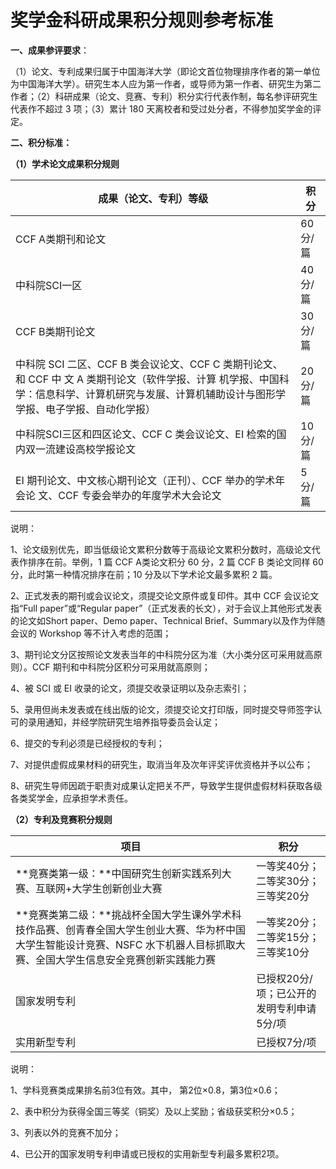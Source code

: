 # 奖学金科研成果积分规则参考标准

**一、成果参评要求**：

（1）论文、专利成果归属于中国海洋大学（即论文首位物理排序作者的第一单位为中国海洋大学）。研究生本人应为第一作者，或导师为第一作者、研究生为第二作者；（2）科研成果（论文、竞赛、专利）积分实行代表作制，每名参评研究生代表作不超过 3 项；（3）累计 180 天离校者和受过处分者，不得参加奖学金的评定。

**二、积分标准：**

**（1）学术论文成果积分规则**

| **成果（论文、专利）等级**                                                                                               | **积分** |
| ------------------------------------------------------------------------------------------------------------- | ------ |
| CCF A类期刊和论文                                                                                                   | 60分/篇  |
| 中科院SCI一区                                                                                                      | 40分/篇  |
| CCF B类期刊论文                                                                                                    | 30分/篇  |
| 中科院 SCI 二区、CCF B 类会议论文、CCF C 类期刊论文、和 CCF 中 文 A 类期刊论文（软件学报、计算 机学报、中国科学：信息科学、计算机研究与发展、计算机辅助设计与图形学学报、电子学报、自动化学报） | 20分/篇  |
| 中科院SCI三区和四区论文、CCF C 类会议论文、EI 检索的国内双一流建设高校学报论文                                                                 | 10分/篇  |
| EI 期刊论文、中文核心期刊论文（正刊）、CCF 举办的学术年会论 文、CCF 专委会举办的年度学术大会论文                                                        | 5分/篇   |

说明：

1、论文级别优先，即当低级论文累积分数等于高级论文累积分数时，高级论文代表作排序在前。举例，1 篇 CCF A类论文积分 60 分，2 篇 CCF B 类论文同样 60 分，此时第一种情况排序在前；10 分及以下学术论文最多累积 2 篇。

2、正式发表的期刊或会议论文，须提交论文原件或复印件。其中 CCF 会议论文指“Full paper”或“Regular paper”（正式发表的长文），对于会议上其他形式发表的论文如Short paper、Demo paper、Technical Brief、Summary以及作为伴随会议的 Workshop 等不计入考虑的范围；

3、期刊论文分区按照论文发表当年的中科院分区为准（大小类分区可采用就高原则）。CCF 期刊和中科院分区积分可采用就高原则；

4、被 SCI 或 EI 收录的论文，须提交收录证明以及杂志索引；

5、录用但尚未发表或在线出版的论文，须提交论文打印版，同时提交导师签字认可的录用通知，并经学院研究生培养指导委员会认定；

6、提交的专利必须是已经授权的专利；

7、对提供虚假成果材料的研究生，取消当年及次年评奖评优资格并予以公布；

8、研究生导师因疏于职责对成果认定把关不严，导致学生提供虚假材料获取各级各类奖学金，应承担学术责任。

**（2）专利及竞赛积分规则**

| **项目**                                                                                       | **积分**                  |
| -------------------------------------------------------------------------------------------- | ----------------------- |
| **竞赛类第一级：**中国研究生创新实践系列大赛、互联网+大学生创新创业大赛                                                       | 一等奖40分；二等奖30分；三等奖20分    |
| **竞赛类第二级：**挑战杯全国大学生课外学术科技作品赛、创青春全国大学生创业大赛、华为杯中国大学生智能设计竞赛、NSFC 水下机器人目标抓取大赛、全国大学生信息安全竞赛创新实践能力赛 | 一等奖20分；二等奖15分；三等奖10分    |
| 国家发明专利                                                                                       | 已授权20分/项；已公开的发明专利申请5分/项 |
| 实用新型专利                                                                                       | 已授权7分/项                 |

说明：

1、学科竞赛类成果排名前3位有效。其中， 第2位×0.8，第3位×0.6；

2、表中积分为获得全国三等奖（铜奖）及以上奖励；省级获奖积分×0.5；

3、列表以外的竞赛不加分；

4、已公开的国家发明专利申请或已授权的实用新型专利最多累积2项。
